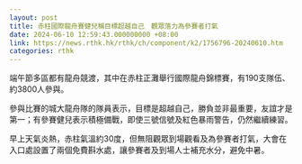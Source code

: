 ```yaml
---
layout: post
title: 赤柱國際龍舟賽健兒稱目標超越自己　觀眾落力為參賽者打氣
date: 2024-06-10 12:59:43.000000000 +08:00
link: https://news.rthk.hk/rthk/ch/component/k2/1756796-20240610.htm
categories: rthk
---
```


端午節多區都有龍舟競渡，其中在赤柱正灘舉行國際龍舟錦標賽，有190支隊伍、約3800人參與。

參與比賽的城大龍舟隊的隊員表示，目標是超越自己，勝負並非最重要，友誼才是第一；有參賽健兒表示積極備戰，即使三號信號及紅色暴雨警告，仍然繼續練習。

早上天氣炎熱，赤柱氣溫約30度，但無阻觀眾到場觀看及為參賽者打氣，大會在入口處設置了兩個免費斟水處，讓參賽者及到場人士補充水分，避免中暑。
